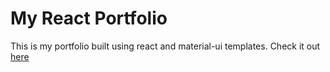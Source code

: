 # My React Portfolio

This is my portfolio built using react and material-ui templates. Check it out [here](https://damianjuan.github.io/)

